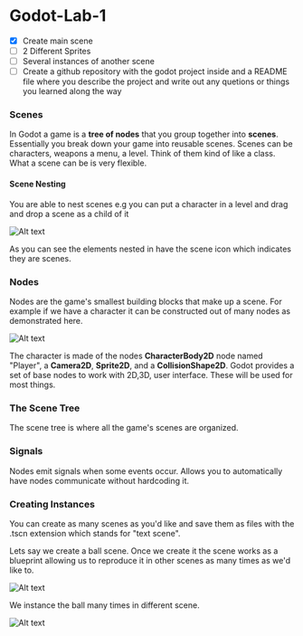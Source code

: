 # Godot-Lab-1

- [X] Create main scene
- [ ] 2 Different Sprites
- [ ] Several instances of another scene
- [ ] Create a github repository with the godot project inside
and a README file where you describe the project and write out
any quetions or things you learned along the way

### Scenes

In Godot a game is a **tree of nodes** that you group together into
**scenes**. Essentially you break down your game into reusable scenes.
Scenes can be characters, weapons a menu, a level. Think of them kind 
of like a class. What a scene can be is very flexible.

#### Scene Nesting

You are able to nest scenes e.g you can put a character in a level
and drag and drop a scene as a child of it

![Alt text](https://docs.godotengine.org/en/stable/_images/key_concepts_scene_example.webp)

As you can see the elements nested in have the scene icon which indicates they are
scenes. 

### Nodes

Nodes are the game's smallest building blocks that make up a scene.
For example if we have a character it can be constructed out of many
nodes as demonstrated here. 

![Alt text](https://docs.godotengine.org/en/stable/_images/key_concepts_character_nodes.webp)

The character is made of the nodes **CharacterBody2D** node named "Player", a **Camera2D**, 
**Sprite2D**, and a **CollisionShape2D**. Godot provides a set of base nodes to work with 2D,3D, user interface.
These will be used for most things.

### The Scene Tree

The scene tree is where all the game's scenes are organized. 

### Signals

Nodes emit signals when some events occur. Allows you to automatically
have nodes communicate without hardcoding it. 

### Creating Instances

You can create as many scenes as you'd like and save them as files with
the .tscn extension which stands for "text scene".

Lets say we create a ball scene. Once we create it the scene works as a
blueprint allowing us to reproduce it in other scenes as many times as
we'd like to. 

![Alt text](https://docs.godotengine.org/en/stable/_images/instancing_ball_scene.webp)

We instance the ball many times in different scene.

![Alt text](https://docs.godotengine.org/en/stable/_images/instancing_ball_scene.webp)
